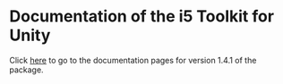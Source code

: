 # Documentation of the i5 Toolkit for Unity

Click [here](https://rwth-acis.github.io/i5-Toolkit-for-Unity/1.4.1/index.html) to go to the documentation pages for version 1.4.1 of the package.